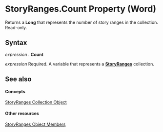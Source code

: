 
# StoryRanges.Count Property (Word)

Returns a  **Long** that represents the number of story ranges in the collection. Read-only.


## Syntax

 _expression_ . **Count**

 _expression_ Required. A variable that represents a **[StoryRanges](131b04b0-e4a8-8969-0a4b-e5b3793af03d.md)** collection.


## See also


#### Concepts


[StoryRanges Collection Object](131b04b0-e4a8-8969-0a4b-e5b3793af03d.md)
#### Other resources


[StoryRanges Object Members](04b2a311-9c3b-d4ea-f7a0-0e51f43d32e6.md)
